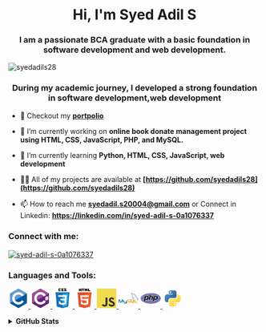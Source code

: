 <h1 align="center">Hi, I'm Syed Adil S</h1>
<h3 align="center">I am a passionate BCA graduate with a basic foundation in software development and web development.</h3>
<p align="left"> <img src="https://komarev.com/ghpvc/?username=syedadils28&label=Profile%20views&color=0e75b6&style=flat" alt="syedadils28" /> </p>
<h3 align="center">During my academic journey, I developed a strong foundation in software development,web development</h3>

- 📝 Checkout my **[portpolio](https://linkedin.com/in/syed-adil-s-0a1076337)**

- 🔭 I’m currently working on **online book donate management project using HTML, CSS, JavaScript, PHP, and MySQL.**

- 🌱 I’m currently learning **Python, HTML, CSS, JavaScript, web development**

- 👨‍💻 All of my projects are available at **[https://github.com/syedadils28](https://github.com/syedadils28)**

- 📫 How to reach me **syedadil.s20004@gmail.com** or 
Connect in Linkedin: **https://linkedin.com/in/syed-adil-s-0a1076337**

<h3 align="left">Connect with me:</h3>
<p align="left">
<a href="https://linkedin.com/in/syed-adil-s-0a1076337" target="blank"><img align="center" src="https://raw.githubusercontent.com/rahuldkjain/github-profile-readme-generator/master/src/images/icons/Social/linked-in-alt.svg" alt="syed-adil-s-0a1076337" height="30" width="40" /></a>
</p>

<h3 align="left">Languages and Tools:</h3>
<p align="left"> <a href="https://www.cprogramming.com/" target="_blank" rel="noreferrer"> <img src="https://raw.githubusercontent.com/devicons/devicon/master/icons/c/c-original.svg" alt="c" width="40" height="40"/> </a> <a href="https://www.w3schools.com/cs/" target="_blank" rel="noreferrer"> <img src="https://raw.githubusercontent.com/devicons/devicon/master/icons/csharp/csharp-original.svg" alt="csharp" width="40" height="40"/> </a> <a href="https://www.w3schools.com/css/" target="_blank" rel="noreferrer"> <img src="https://raw.githubusercontent.com/devicons/devicon/master/icons/css3/css3-original-wordmark.svg" alt="css3" width="40" height="40"/> </a> <a href="https://www.w3.org/html/" target="_blank" rel="noreferrer"> <img src="https://raw.githubusercontent.com/devicons/devicon/master/icons/html5/html5-original-wordmark.svg" alt="html5" width="40" height="40"/> </a> <a href="https://developer.mozilla.org/en-US/docs/Web/JavaScript" target="_blank" rel="noreferrer"> <img src="https://raw.githubusercontent.com/devicons/devicon/master/icons/javascript/javascript-original.svg" alt="javascript" width="40" height="40"/> </a> <a href="https://www.mysql.com/" target="_blank" rel="noreferrer"> <img src="https://raw.githubusercontent.com/devicons/devicon/master/icons/mysql/mysql-original-wordmark.svg" alt="mysql" width="40" height="40"/> </a> <a href="https://www.php.net" target="_blank" rel="noreferrer"> <img src="https://raw.githubusercontent.com/devicons/devicon/master/icons/php/php-original.svg" alt="php" width="40" height="40"/> </a> <a href="https://www.python.org" target="_blank" rel="noreferrer"> <img src="https://raw.githubusercontent.com/devicons/devicon/master/icons/python/python-original.svg" alt="python" width="40" height="40"/> </a> </p>

<details>	
  <summary><b>GitHub Stats</b></summary>
<p>&nbsp;<img align="center" src="https://github-readme-stats.vercel.app/api?username=syedadils28&show_icons=true&locale=en" alt="syedadils28" /></p>

<p><img align="center" src="https://github-readme-streak-stats.herokuapp.com/?user=syedadils28&" alt="syedadils28" /></p>
Some Advance Stats about my GitHub Profile - https://github.com/syedadils28<br>   
</details>
